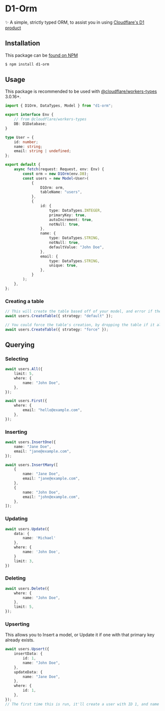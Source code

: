 # D1-Orm

:sparkles: A simple, strictly typed ORM, to assist you in using [Cloudflare's D1 product](https://blog.cloudflare.com/introducing-d1/)

## Installation

This package can be [found on NPM](npmjs.com/package/d1-orm)

```sh
$ npm install d1-orm
```

## Usage

This package is recommended to be used with [@cloudflare/workers-types](https://github.com/cloudflare/workers-types) 3.0.16+.

```ts
import { D1Orm, DataTypes, Model } from "d1-orm";

export interface Env {
	// from @cloudflare/workers-types
	DB: D1Database;
}

type User = {
	id: number;
	name: string;
	email: string | undefined;
};

export default {
	async fetch(request: Request, env: Env) {
		const orm = new D1Orm(env.DB);
		const users = new Model<User>(
			{
				D1Orm: orm,
				tableName: "users",
			},
			{
				id: {
					type: DataTypes.INTEGER,
					primaryKey: true,
					autoIncrement: true,
					notNull: true,
				},
				name: {
					type: DataTypes.STRING,
					notNull: true,
					defaultValue: "John Doe",
				},
				email: {
					type: DataTypes.STRING,
					unique: true,
				},
			}
		);
	},
};
```

### Creating a table

```ts
// This will create the table based off of your model, and error if the table already exists.
await users.CreateTable({ strategy: "default" });

// You could force the table's creation, by dropping the table if it already exists.
await users.CreateTable({ strategy: "force" });
```

## Querying

### Selecting

```ts
await users.All({
	limit: 5,
	where: {
		name: "John Doe",
	},
});

await users.First({
	where: {
		email: "hello@example.com",
	},
});
```

### Inserting

```ts
await users.InsertOne({
	name: "Jane Doe",
	email: "jane@example.com",
});

await users.InsertMany([
	{
		name: "Jane Doe",
		email: "jane@example.com",
	},
	{
		name: "John Doe",
		email: "john@example.com",
	},
]);
```

### Updating

```ts
await users.Update({
	data: {
		name: 'Michael'
	},
	where: {
		name: 'John Doe',
	}
	limit: 3,
})
```

### Deleting

```ts
await users.Delete({
	where: {
		name: "John Doe",
	},
	limit: 5,
});
```

### Upserting

This allows you to Insert a model, or Update it if one with that primary key already exists.

```ts
await users.Upsert({
	insertData: {
		id: 1,
		name: "John Doe",
	},
	updateData: {
		name: "Jane Doe",
	},
	where: {
		id: 1,
	},
});
// The first time this is run, it'll create a user with ID 1, and name John Doe. When running this again, the primary key already exists with an ID of one, so the update statement is called instead.
```
